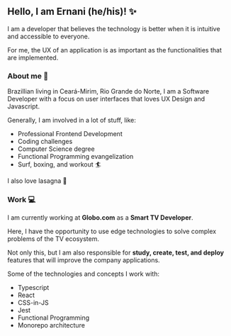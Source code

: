 ## Hello, I am Ernani (he/his)! ✨

I am a developer that believes the technology is better when it is intuitive and accessible to everyone.  

For me, the UX of an application is as important as the functionalities that are implemented. 

### About me 📖

Brazillian living in Ceará-Mirim, Rio Grande do Norte, I am a Software Developer with a focus on user interfaces that loves UX Design and Javascript.  

Generally, I am involved in a lot of stuff, like: 

- Professional Frontend Development 
- Coding challenges
- Computer Science degree
- Functional Programming evangelization
- Surf, boxing, and workout 🏄

I also love lasagna 🍕

### Work 💻

I am currently working at **Globo.com** as a **Smart TV Developer**.  

Here, I have the opportunity to use edge technologies to solve complex problems of the TV ecosystem.  

Not only this, but I am also responsible for **study, create, test, and deploy** features that will improve the company applications.

Some of the technologies and concepts I work with:

- Typescript
- React
- CSS-in-JS
- Jest
- Functional Programming
- Monorepo architecture

